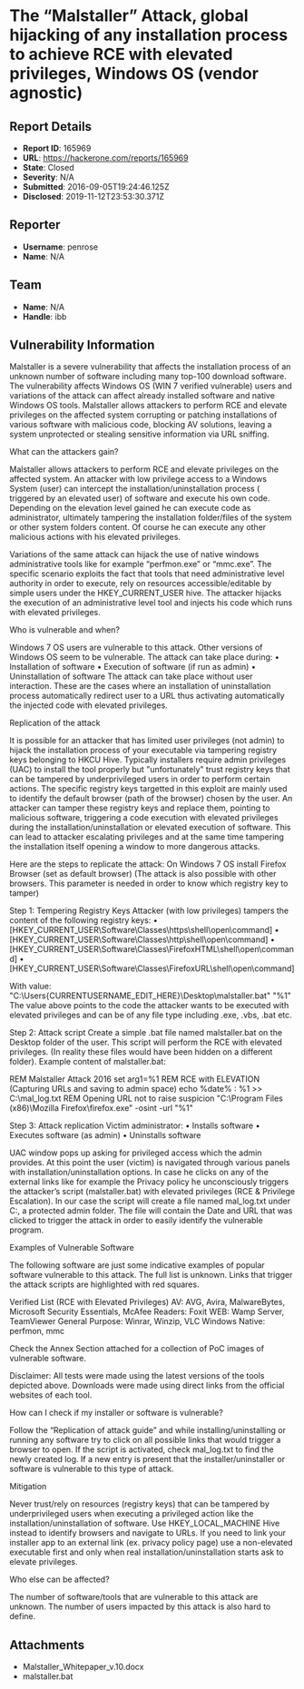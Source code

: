 # The “Malstaller” Attack, global hijacking of any installation process to achieve RCE with elevated privileges, Windows OS (vendor agnostic) 

## Report Details
- **Report ID**: 165969
- **URL**: https://hackerone.com/reports/165969
- **State**: Closed
- **Severity**: N/A
- **Submitted**: 2016-09-05T19:24:46.125Z
- **Disclosed**: 2019-11-12T23:53:30.371Z

## Reporter
- **Username**: penrose
- **Name**: N/A

## Team
- **Name**: N/A
- **Handle**: ibb

## Vulnerability Information
Malstaller is a severe vulnerability that affects the installation process of an unknown number of software including many top-100 download software. The vulnerability affects Windows OS (WIN 7 verified vulnerable) users and variations of the attack can affect already installed software and native Windows OS tools.
Malstaller allows attackers to perform RCE and elevate privileges on the affected system corrupting or patching installations of various software with malicious code, blocking AV solutions, leaving a system unprotected or stealing sensitive information via URL sniffing. 

What can the attackers gain?

Malstaller allows attackers to perform RCE and elevate privileges on the affected system. An attacker with low privilege access to a Windows System (user) can intercept the installation/uninstallation process ( triggered by an elevated user) of software and execute his own code. Depending on the elevation level gained he can execute code as administrator, ultimately tampering the installation folder/files of the system or other system folders content. Of course he can execute any other malicious actions with his elevated privileges.

Variations of the same attack can hijack the use of native windows administrative tools like for example “perfmon.exe” or “mmc.exe”. The specific scenario exploits the fact that tools that need administrative level authority in order to execute, rely on resources accessible/editable by simple users under the HKEY_CURRENT_USER hive. The attacker hijacks the execution of an administrative level tool and injects his code which runs with elevated privileges.

Who is vulnerable and when?

Windows 7 OS users are vulnerable to this attack. Other versions of Windows OS seem to be vulnerable. 
The attack can take place during:
•	Installation of software
•	Execution of software (if run as admin)
•	Uninstallation of software 
The attack can take place without user interaction. These are the cases where an installation of uninstallation process automatically redirect user to a URL thus activating automatically the injected code with elevated privileges.

Replication of the attack

It is possible for an attacker that has limited user privileges (not admin) to hijack the installation process of your executable via tampering registry keys belonging to HKCU Hive. Typically installers require admin privileges (UAC) to install the tool properly but "unfortunately" trust registry keys that can be tampered by underprivileged users in order to perform certain actions. The specific registry keys targetted in this exploit are mainly used to identify the default browser (path of the browser) chosen by the user.
An attacker can tamper these registry keys and replace them, pointing to malicious software, triggering a code execution with elevated privileges during the installation/uninstallation or elevated execution of software. This can lead to attacker escalating privileges and at the same time tampering the installation itself opening a window to more dangerous attacks.

Here are the steps to replicate the attack:
On Windows 7 OS install Firefox Browser (set as default browser) (The attack is also possible with other browsers. This parameter is needed in order to know which registry key to tamper)

Step 1: Tempering Registry Keys
Attacker (with low privileges) tampers the content of the following registry keys:
•	[HKEY_CURRENT_USER\Software\Classes\https\shell\open\command]
•	[HKEY_CURRENT_USER\Software\Classes\http\shell\open\command]
•	[HKEY_CURRENT_USER\Software\Classes\FirefoxHTML\shell\open\command]
•	[HKEY_CURRENT_USER\Software\Classes\FirefoxURL\shell\open\command]

With value:
"C:\Users\{CURRENTUSERNAME_EDIT_HERE}\Desktop\malstaller.bat" "%1"
The value above points to the code the attacker wants to be executed with elevated privileges and can be of any file type including .exe, .vbs, .bat etc. 

Step 2: Attack script
Create a simple .bat file named malstaller.bat on the Desktop folder of the user. This script will perform the RCE with elevated privileges. (In reality these files would have been hidden on a different folder). 
Example content of malstaller.bat:

REM Malstaller Attack 2016
set arg1=%1
REM RCE with ELEVATION (Capturing URLs and saving to admin space)
echo %date% : %1 >> C:\mal_log.txt
REM Opening URL not to raise suspicion
"C:\Program Files (x86)\Mozilla Firefox\firefox.exe" -osint -url "%1"

Step 3: Attack replication
Victim administrator: 
•	Installs software
•	Executes software (as admin)
•	Uninstalls software 

UAC window pops up asking for privileged access which the admin provides.
At this point the user (victim) is navigated through various panels with installation/uninstallation options. In case he clicks on any of the external links like for example the Privacy policy he unconsciously triggers the attacker’s script (malstaller.bat) with elevated privileges (RCE & Privilege Escalation). 
In our case the script will create a file named mal_log.txt under C:\, a protected admin folder.
The file will contain the Date and URL that was clicked to trigger the attack in order to easily identify the vulnerable program.

Examples of Vulnerable Software 

The following software are just some indicative examples of popular software vulnerable to this attack. The full list is unknown. Links that trigger the attack scripts are highlighted with red squares.

Verified List (RCE with Elevated Privileges)
AV: AVG, Avira, MalwareBytes, Microsoft Security Essentials, McAfee
Readers: Foxit
WEB: Wamp Server, TeamViewer
General Purpose: Winrar, Winzip, VLC
Windows Native: perfmon, mmc

Check the Annex Section attached for a collection of PoC images of vulnerable software.

Disclaimer: All tests were made using the latest versions of the tools depicted above. Downloads were made using direct links from the official websites of each tool.

How can I check if my installer or software is vulnerable?

Follow the “Replication of attack guide” and while installing/uninstalling or running any software try to click on all possible links that would trigger a browser to open. If the script is activated, check mal_log.txt to find the newly created log. If a new entry is present that the installer/uninstaller or software is vulnerable to this type of attack.

Mitigation

Never trust/rely on resources (registry keys) that can be tampered by underprivileged users when executing a privileged action like the installation/uninstallation of software.
Use HKEY_LOCAL_MACHINE Hive instead to identify browsers and navigate to URLs.
If you need to link your installer app to an external link (ex. privacy policy page) use a non-elevated executable first and only when real installation/uninstallation starts ask to elevate privileges.

Who else can be affected?

The number of software/tools that are vulnerable to this attack are unknown. The number of users impacted by this attack is also hard to define.

## Attachments
- Malstaller_Whitepaper_v.10.docx
- malstaller.bat
